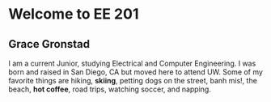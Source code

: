 # Welcome to EE 201

## Grace Gronstad
I am a current Junior, studying Electrical and Computer Engineering. I was born and raised in San Diego, CA but moved here to attend UW.
Some of my favorite things are hiking, **skiing**, petting dogs on the street, banh mis!, the beach, **hot coffee**, road trips, watching soccer, and napping.


